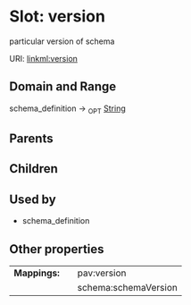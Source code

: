 
# Slot: version


particular version of schema

URI: [linkml:version](https://w3id.org/linkml/version)


## Domain and Range

schema_definition ->  <sub>OPT</sub> [String](types/String.md)

## Parents


## Children


## Used by

 * schema_definition

## Other properties

|  |  |  |
| --- | --- | --- |
| **Mappings:** | | pav:version |
|  | | schema:schemaVersion |

